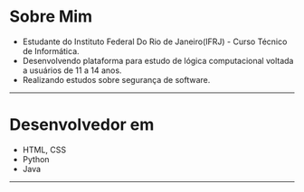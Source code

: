 # Sobre Mim
- Estudante do Instituto Federal Do Rio de Janeiro(IFRJ) - Curso Técnico de Informática.
- Desenvolvendo plataforma para estudo de lógica computacional voltada a usuários de 11 a 14 anos.
- Realizando estudos sobre segurança de software.
<html> 

<body> <hr> 

# Desenvolvedor em
- HTML, CSS 
- Python
- Java
<hr>
  </body>
</html>


